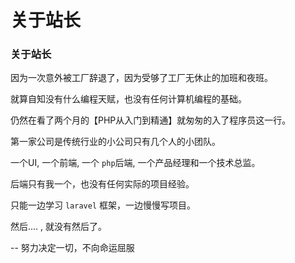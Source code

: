 # 关于站长


<!--more-->

### 关于站长

因为一次意外被工厂辞退了，因为受够了工厂无休止的加班和夜班。

就算自知没有什么编程天赋，也没有任何计算机编程的基础。

仍然在看了两个月的【PHP从入门到精通】就匆匆的入了程序员这一行。

第一家公司是传统行业的小公司只有几个人的小团队。

一个UI,
一个前端,
一个 `php`后端,
一个产品经理和一个技术总监。

后端只有我一个，也没有任何实际的项目经验。

只能一边学习 `laravel` 框架，一边慢慢写项目。

然后.... , 就没有然后了。

-- 努力决定一切，不向命运屈服

